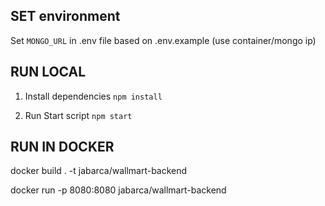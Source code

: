 
## SET environment

Set `MONGO_URL` in .env file based on .env.example (use container/mongo ip)

## RUN LOCAL

1. Install dependencies `npm install`

2. Run Start script `npm start`


## RUN IN DOCKER


docker build . -t jabarca/wallmart-backend


docker run -p 8080:8080 jabarca/wallmart-backend 